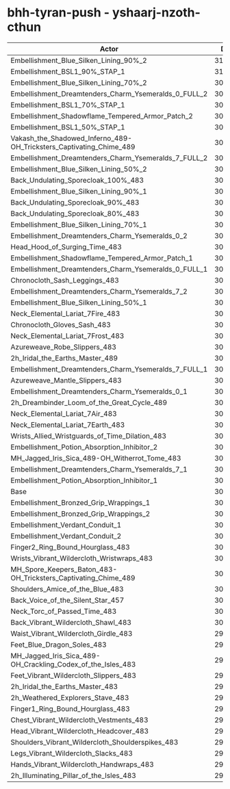 # bhh-tyran-push - yshaarj-nzoth-cthun
| Actor | DPS | Increase |
|---|:---:|:---:|
|Embellishment_Blue_Silken_Lining_90%_2|312101|3.58%|
|Embellishment_BSL1_90%_STAP_1|310476|3.04%|
|Embellishment_Blue_Silken_Lining_70%_2|309905|2.85%|
|Embellishment_Dreamtenders_Charm_Ysemeralds_0_FULL_2|309537|2.72%|
|Embellishment_BSL1_70%_STAP_1|309415|2.68%|
|Embellishment_Shadowflame_Tempered_Armor_Patch_2|308654|2.43%|
|Embellishment_BSL1_50%_STAP_1|308092|2.25%|
|Vakash_the_Shadowed_Inferno_489-OH_Tricksters_Captivating_Chime_489|308062|2.24%|
|Embellishment_Dreamtenders_Charm_Ysemeralds_7_FULL_2|307924|2.19%|
|Embellishment_Blue_Silken_Lining_50%_2|307511|2.05%|
|Back_Undulating_Sporecloak_100%_483|307017|1.89%|
|Embellishment_Blue_Silken_Lining_90%_1|307005|1.88%|
|Back_Undulating_Sporecloak_90%_483|306398|1.68%|
|Back_Undulating_Sporecloak_80%_483|305908|1.52%|
|Embellishment_Blue_Silken_Lining_70%_1|305786|1.48%|
|Embellishment_Dreamtenders_Charm_Ysemeralds_0_2|305471|1.38%|
|Head_Hood_of_Surging_Time_483|305279|1.31%|
|Embellishment_Shadowflame_Tempered_Armor_Patch_1|305056|1.24%|
|Embellishment_Dreamtenders_Charm_Ysemeralds_0_FULL_1|304997|1.22%|
|Chronocloth_Sash_Leggings_483|304888|1.18%|
|Embellishment_Dreamtenders_Charm_Ysemeralds_7_2|304534|1.06%|
|Embellishment_Blue_Silken_Lining_50%_1|304378|1.01%|
|Neck_Elemental_Lariat_7Fire_483|304319|0.99%|
|Chronocloth_Gloves_Sash_483|304276|0.98%|
|Neck_Elemental_Lariat_7Frost_483|304177|0.95%|
|Azureweave_Robe_Slippers_483|303894|0.85%|
|2h_Iridal_the_Earths_Master_489|303630|0.76%|
|Embellishment_Dreamtenders_Charm_Ysemeralds_7_FULL_1|303383|0.68%|
|Azureweave_Mantle_Slippers_483|303254|0.64%|
|Embellishment_Dreamtenders_Charm_Ysemeralds_0_1|303250|0.64%|
|2h_Dreambinder_Loom_of_the_Great_Cycle_489|303092|0.59%|
|Neck_Elemental_Lariat_7Air_483|303081|0.58%|
|Neck_Elemental_Lariat_7Earth_483|302959|0.54%|
|Wrists_Allied_Wristguards_of_Time_Dilation_483|302823|0.50%|
|Embellishment_Potion_Absorption_Inhibitor_2|302320|0.33%|
|MH_Jagged_Iris_Sica_489-OH_Witherrot_Tome_483|301888|0.19%|
|Embellishment_Dreamtenders_Charm_Ysemeralds_7_1|301855|0.18%|
|Embellishment_Potion_Absorption_Inhibitor_1|301758|0.14%|
|Base|301327|0.00%|
|Embellishment_Bronzed_Grip_Wrappings_1|301266|-0.02%|
|Embellishment_Bronzed_Grip_Wrappings_2|301248|-0.03%|
|Embellishment_Verdant_Conduit_1|301218|-0.04%|
|Embellishment_Verdant_Conduit_2|301143|-0.06%|
|Finger2_Ring_Bound_Hourglass_483|300815|-0.17%|
|Wrists_Vibrant_Wildercloth_Wristwraps_483|300501|-0.27%|
|MH_Spore_Keepers_Baton_483-OH_Tricksters_Captivating_Chime_489|300437|-0.30%|
|Shoulders_Amice_of_the_Blue_483|300341|-0.33%|
|Back_Voice_of_the_Silent_Star_457|300248|-0.36%|
|Neck_Torc_of_Passed_Time_483|300235|-0.36%|
|Back_Vibrant_Wildercloth_Shawl_483|300233|-0.36%|
|Waist_Vibrant_Wildercloth_Girdle_483|299995|-0.44%|
|Feet_Blue_Dragon_Soles_483|299494|-0.61%|
|MH_Jagged_Iris_Sica_489-OH_Crackling_Codex_of_the_Isles_483|299206|-0.70%|
|Feet_Vibrant_Wildercloth_Slippers_483|299140|-0.73%|
|2h_Iridal_the_Earths_Master_483|299102|-0.74%|
|2h_Weathered_Explorers_Stave_483|299057|-0.75%|
|Finger1_Ring_Bound_Hourglass_483|299056|-0.75%|
|Chest_Vibrant_Wildercloth_Vestments_483|298903|-0.80%|
|Head_Vibrant_Wildercloth_Headcover_483|298618|-0.90%|
|Shoulders_Vibrant_Wildercloth_Shoulderspikes_483|298371|-0.98%|
|Legs_Vibrant_Wildercloth_Slacks_483|297709|-1.20%|
|Hands_Vibrant_Wildercloth_Handwraps_483|297253|-1.35%|
|2h_Illuminating_Pillar_of_the_Isles_483|296662|-1.55%|
